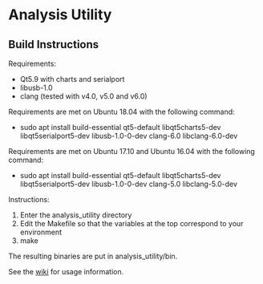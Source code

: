 # Analysis Utility

## Build Instructions

Requirements:
* Qt5.9 with charts and serialport
* libusb-1.0
* clang (tested with v4.0, v5.0 and v6.0)

Requirements are met on Ubuntu 18.04 with the following command:
* sudo apt install build-essential qt5-default libqt5charts5-dev libqt5serialport5-dev libusb-1.0-0-dev clang-6.0 libclang-6.0-dev

Requirements are met on Ubuntu 17.10 and Ubuntu 16.04 with the following command:
* sudo apt install build-essential qt5-default libqt5charts5-dev libqt5serialport5-dev libusb-1.0-0-dev clang-5.0 libclang-5.0-dev

Instructions:
1. Enter the analysis_utility directory
2. Edit the Makefile so that the variables at the top correspond to your environment
3. make

The resulting binaries are put in analysis_utility/bin.

See the [wiki](https://github.com/tulipp-eu/sthem/wiki) for usage information.

